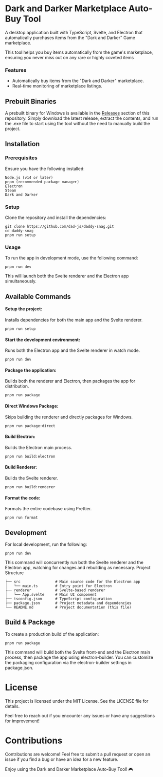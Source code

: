 # Dark and Darker Marketplace Auto-Buy Tool

A desktop application built with TypeScript, Svelte, and Electron that automatically purchases items from the "Dark and Darker" Game marketplace.

This tool helps you buy items automatically from the game's marketplace, ensuring you never miss out on any rare or highly coveted items

### Features

-   Automatically buy items from the "Dark and Darker" marketplace.
-   Real-time monitoring of marketplace listings.

## Prebuilt Binaries

A prebuilt binary for Windows is available in the [Releases](https://github.com/dad-js/daddy-snag/releases) section of this repository. Simply download the latest release, extract the contents, and run the .exe file to start using the tool without the need to manually build the project.

## Installation

### Prerequisites

Ensure you have the following installed:

    Node.js (v14 or later)
    pnpm (recommended package manager)
    Electron
    Steam
    Dark and Darker

### Setup

Clone the repository and install the dependencies:

```
git clone https://github.com/dad-js/daddy-snag.git
cd daddy-snag
pnpm run setup
```

### Usage

To run the app in development mode, use the following command:

```
pnpm run dev
```

This will launch both the Svelte renderer and the Electron app simultaneously.

## Available Commands

#### Setup the project:

Installs dependencies for both the main app and the Svelte renderer.

```
pnpm run setup
```

#### Start the development environment:

Runs both the Electron app and the Svelte renderer in watch mode.

```
pnpm run dev
```

#### Package the application:

Builds both the renderer and Electron, then packages the app for distribution.

```
pnpm run package
```

#### Direct Windows Package:

Skips building the renderer and directly packages for Windows.

```
pnpm run package:direct
```

#### Build Electron:

Builds the Electron main process.

```
pnpm run build:electron
```

#### Build Renderer:

Builds the Svelte renderer.

```
pnpm run build:renderer
```

#### Format the code:

Formats the entire codebase using Prettier.

```
pnpm run format
```

## Development

For local development, run the following:

```
pnpm run dev
```

This command will concurrently run both the Svelte renderer and the Electron app, watching for changes and rebuilding as necessary.
Project Structure

```
├── src                # Main source code for the Electron app
│   └── main.ts        # Entry point for Electron
├── renderer           # Svelte-based renderer
│   └── App.svelte     # Main UI component
├── tsconfig.json      # TypeScript configuration
├── package.json       # Project metadata and dependencies
└── README.md          # Project documentation (this file)
```

## Build & Package

To create a production build of the application:

```
pnpm run package
```

This command will build both the Svelte front-end and the Electron main process, then package the app using electron-builder. You can customize the packaging configuration via the electron-builder settings in package.json.

# License

This project is licensed under the MIT License. See the LICENSE file for details.

Feel free to reach out if you encounter any issues or have any suggestions for improvement!

# Contributions

Contributions are welcome! Feel free to submit a pull request or open an issue if you find a bug or have an idea for a new feature.

Enjoy using the Dark and Darker Marketplace Auto-Buy Tool! 🎮
